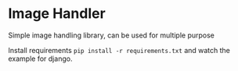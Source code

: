 Image Handler
==============
Simple image handling library, can be used for multiple purpose

Install requirements `pip install -r requirements.txt` and watch the example for django.
